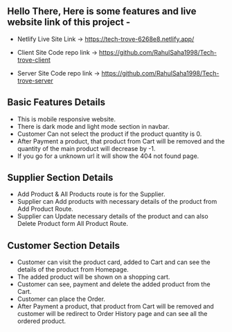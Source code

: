 ## Hello There, Here is some features and live website link of this project -

- Netlify Live Site Link -> https://tech-trove-6268e8.netlify.app/

- Client Site Code repo link -> https://github.com/RahulSaha1998/Tech-trove-client
- Server Site Code repo link -> https://github.com/RahulSaha1998/Tech-trove-server


## Basic Features Details
- This is mobile responsive website.
- There is dark mode and light mode section in navbar.
- Customer Can not select the product if the product quantity is 0.
- After Payment a product, that product from Cart will be removed and the quantity of the main product will decrease by -1.
- If you go for a unknown url it will show the 404 not found page.

## Supplier Section Details
- Add Product & All Products route is for the Supplier.
- Supplier can Add products with necessary details of the product from Add Product Route.
- Supplier can Update necessary details of the product and can also Delete Product form All Product Route.

## Customer Section Details
- Customer can visit the product card, added to Cart and can see the details of the product from Homepage.
- The added product will be shown on a shopping cart.
- Customer can see, payment and delete the added product from the Cart.
- Customer can place the Order. 
- After Payment a product, that product from Cart will be removed and customer will be redirect to Order History page and can see all the ordered product.